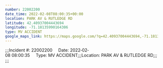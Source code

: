 ```yaml
---
number: 22002200
date_time: 2022-02-08T08:00:35+00:00
location: PARK AV & RUTLEDGE RD
latitude: 42.40937004443694
longitude: -71.18135990164306
type: MV ACCIDENT
google_maps_link: https://maps.google.com/?q=42.40937004443694,-71.18135990164306
---
```


;;;Incident #: 22002200     Date: 2022‐02‐08 08:00:35     Type: MV ACCIDENT;;;Location: PARK AV & RUTLEDGE RD;;;;;;
